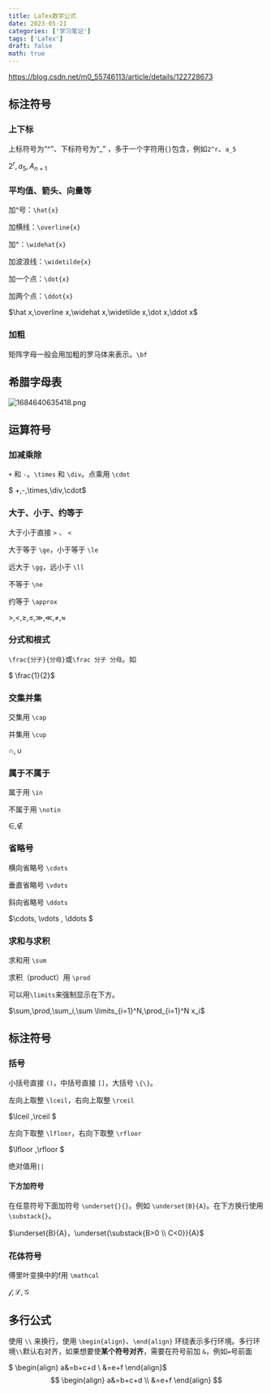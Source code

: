 ```yaml
---
title: LaTex数学公式
date: 2023-05-21
categories: ['学习笔记']
tags: ['LaTex']
draft: false
math: true
---
```


https://blog.csdn.net/m0_55746113/article/details/122728673

## 标注符号

### 上下标

上标符号为“^”、下标符号为“_” ，多于一个字符用`{}`包含，例如`2^r`、`a_5`

$2^r,a_5,A_{n+1}$

### 平均值、箭头、向量等

加^号：`\hat{x}`

加横线：`\overline{x}`

加^：`\widehat{x}`

加波浪线：`\widetilde{x}`

加一个点：`\dot{x}`

加两个点：`\ddot{x}`

$\hat x,\overline x,\widehat x,\widetilde x,\dot x,\ddot x$

### 加粗

矩阵字母一般会用加粗的罗马体来表示。`\bf`

## 希腊字母表

![1684640635418.png](http://braindance.top:8089/artical/2023/05/21/6469937a48ead.png)



## 运算符号

### 加减乘除

`+` 和 `-`。`\times` 和 `\div`。点乘用 `\cdot`

$ +,-,\times,\div,\cdot$

### 大于、小于、约等于

大于小于直接  `>` 、 `<`

大于等于 `\ge`，小于等于 `\le`

远大于 `\gg`，远小于 `\ll`

不等于 `\ne`

约等于 `\approx`

$>,<,\ge,\le,\gg,\ll,\ne,\approx$

### 分式和根式

`\frac{分子}{分母}`或`\frac 分子 分母`。如

$ \frac{1}{2}$ 

### 交集并集

交集用 `\cap`

并集用 `\cup`

$\cap,\cup$

### 属于不属于

属于用 `\in`

不属于用 `\notin`

$\in,\notin$

### 省略号

横向省略号 `\cdots`

垂直省略号 `\vdots`

斜向省略号 `\ddots`

$\cdots, \vdots , \ddots $

### 求和与求积

求和用 `\sum`

求积（product）用 `\prod`

可以用`\limits`来强制显示在下方。

$\sum,\prod,\sum_i,\sum \limits_{i=1}^N,\prod_{i=1}^N x_i$

## 标注符号

### 括号

小括号直接 `()`，中括号直接 `[]`，大括号 `\{\}`。

左向上取整 `\lceil`，右向上取整 `\rceil`

 $\lceil ,\rceil $

左向下取整 `\lfloor`，右向下取整 `\rfloor`

$\lfloor ,\rfloor $

绝对值用`||`

#### 下方加符号

在任意符号下面加符号 `\underset{}{}`。例如 `\underset{B}{A}`。在下方换行使用 `\substack{}`。

$\underset{B}{A}，\underset{\substack{B>0 \\ C<0}}{A}$

### 花体符号

傅里叶变换中的f用 `\mathcal`

$\mathcal f,\mathcal L,\mathcal G$

## 多行公式

使用 `\\` 来换行，使用 `\begin{align}`、`\end{align}` 环绕表示多行环境。多行环境`\\`默认右对齐，如果想要使**某个符号对齐**，需要在符号前加 `&`，例如`=`号前面

$ 	\begin{align} a&=b+c+d \\ &=e+f \end{align}$
$$
\begin{align}
	a&=b+c+d \\
	&=e+f
	\end{align}
$$



